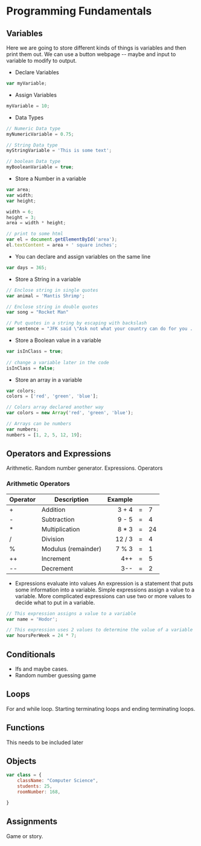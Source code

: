# Programming Fundamentals

## Variables
Here we are going to store different kinds of things is variables and then print them out. We can use a button webpage -- maybe and input to variable to modify to output.

* Declare Variables
```javascript
var myVariable;
```
* Assign Variables

```javascript
myVariable = 10;
```

* Data Types
```javascript
// Numeric Data type
myNumericVariable = 0.75;

// String Data type
myStringVariable = 'This is some text';

// boolean Data type
myBooleanVariable = true;
```

* Store a Number in a variable
```javascript
var area;
var width;
var height;

width = 6;
height = 3;
area = width * height;

// print to some html
var el = document.getElementById('area');
el.textContent = area + ' square inches';
```

* You can declare and assign variables on the same line
```javascript
var days = 365;
```

* Store a String in a variable
```javascript
// Enclose string in single quotes
var animal = 'Mantis Shrimp';

// Enclose string in double quotes
var song = "Rocket Man"

// Put quotes in a string by escaping with backslash
var sentence = "JFK said \"Ask not what your country can do for you . . . \""
```

* Store a Boolean value in a variable
```javascript
var isInClass = true;
 
// change a variable later in the code
isInClass = false;
```

* Store an array in a variable
```javascript
var colors;
colors = ['red', 'green', 'blue'];

// Colors array declared another way
var colors = new Array('red', 'green', 'blue');

// Arrays can be numbers
var numbers;
numbers = [1, 2, 5, 12, 19];
```

## Operators and Expressions
Arithmetic. Random number generator. Expressions. Operators
### Arithmetic Operators


| Operator   |   Description | Example| | |
|------------|---------------|---------:|:-:|:--|
| + | Addition | 3 + 4 |=| 7 |
| - | Subtraction | 9 - 5 |=| 4|
| * | Multiplication | 8 * 3 |=| 24|
| / | Division | 12 / 3 |=| 4|
| % | Modulus (remainder) | 7 % 3 |=| 1|
| ++ | Increment | 4++ |=| 5 |
| -- | Decrement | 3-- |=| 2 |


* Expressions evaluate into values
An expression is a statement that puts some information into a variable. Simple expressions assign a value to a variable. More complicated expressions can use two or more values to decide what to put in a variable.
```javascript
// This expression assigns a value to a variable
var name = 'Hodor';

// This expression uses 2 values to determine the value of a variable
var hoursPerWeek = 24 * 7;
```

## Conditionals
* Ifs and maybe cases.
* Random number guessing game

## Loops
For and while loop. Starting terminating loops and ending terminating loops. 

## Functions
This needs to be included later

## Objects

```javascript
var class = {
    className: "Computer Science",
    students: 25,
    roomNumber: 168,

}
```

## Assignments
Game or story.